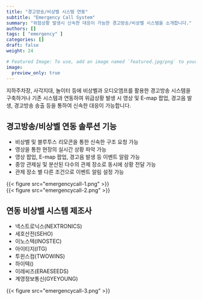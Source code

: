 ```yaml
---
title: "경고방송/비상벨 시스템 연동"
subtitle: "Emergency Call System"
summary: "위험상황 발생시 신속한 대응이 가능한 경고방송/비상벨 시스템을 소개합니다."
authors: []
tags: [ "emergency" ]
categories: []
draft: false
weight: 24

# Featured Image: To use, add an image named `featured.jpg/png` to your page's folder.
image:
  preview_only: true
---
```


지하주차장, 사각지대, 놀이터 등에 비상벨과 오디오앰프를 활용한 경고방송 시스템을 구축하거나 기존 시스템과 연동하여 위급상황 발생 시 영상 및 E-map 팝업, 경고음 발생, 경고방송 송출 등을 통하여 신속한 대응이 가능합니다.

## 경고방송/비상벨 연동 솔루션 기능
- 비상벨 및 블루투스 리모콘을 통한 신속한 구조 요청 가능
- 영상을 통한 현장의 실시간 상황 파악 가능
- 영상 팝업, E-map 팝업, 경고음 발생 등 이벤트 알람 가능
- 중앙 관제실 및 분산된 다수의 관제 장소로 동시에 상황 전달 가능
- 관제 장소 별 다른 조건으로 이벤트 알림 설정 가능
<div class="container">
<div class="row">
<div class="col-12 col-sm-6">
{{< figure src="emergencycall-1.png" >}}
</div>
<div class="col-12 col-sm-6">
{{< figure src="emergencycall-2.png" >}}
</div>
</div>
</div>


## 연동 비상벨 시스템 제조사
- 넥스트로닉스(NEXTRONICS)
- 세호산전(SEHO)
- 이노스텍(INOSTEC)
- 아이티지(ITG)
- 투윈스컴(TWOWINS)
- 하이텍()
- 이레씨즈(ERAESEEDS)
- 계영정보통신(GYEYOUNG)


{{< figure src="emergencycall-3.png" >}}